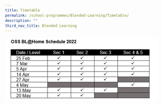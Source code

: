 ```yaml
---
title: Timetable
permalink: /school-programmes/Blended-Learning/Timetable/
description: ""
third_nav_title: Blended Learning
---
```

![](/images/School%20Programmes/Blended%20Learning/Timetable/bl.jpg)